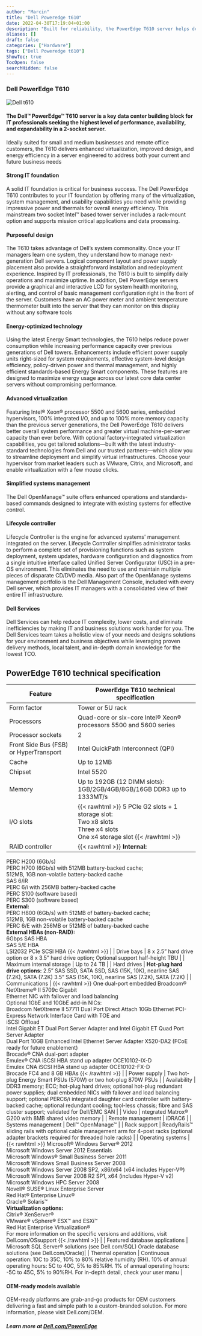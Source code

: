 ```yaml
---
author: "Marcin"
title: "Dell Poweredge t610"
date: 2022-04-30T17:19:04+01:00
description: "Built for reliability, the PowerEdge T610 server helps deliver peace of mind and excellent value."
aliases: []
draft: false
categories: ["Hardware"]
tags: ["Dell Poweredge t610"]
ShowToc: true
TocOpen: false
searchHidden: false
---
```

### Dell PowerEdge T610
![Dell t610](https://cdn.bargainhardware.co.uk/media/product/c7f/dell-poweredge-t610-8x-2-5-sff-tower-server-757.jpg)
#### The Dell™ PowerEdge™ T610 server is a key data center building block for IT professionals seeking the highest level of performance, availability, and expandability in a 2-socket server.
Ideally suited for small and medium businesses and remote office
customers, the T610 delivers enhanced virtualization, improved
design, and energy efficiency in a server engineered to address
both your current and future business needs

#### Strong IT foundation

A solid IT foundation is critical for business success. The Dell
PowerEdge T610 contributes to your IT foundation by offering
many of the virtualization, system management, and usability
capabilities you need while providing impressive power and
thermals for overall energy efficiency. This mainstream two socket
Intel™ based tower server includes a rack-mount option and
supports mission critical applications and data processing.
#### Purposeful design

The T610 takes advantage of Dell’s system commonality. Once
your IT managers learn one system, they understand how to
manage next-generation Dell servers. Logical component layout
and power supply placement also provide a straightforward
installation and redeployment experience. Inspired by IT
professionals, the T610 is built to simplify daily operations and
maximize uptime.
In addition, Dell PowerEdge servers provide a graphical and
interactive LCD for system health monitoring, alerting, and control
of basic management configuration right in the front of the server.
Customers have an AC power meter and ambient temperature
thermometer built into the server that they can monitor on this
display without any software tools

#### Energy-optimized technology
Using the latest Energy Smart technologies, the T610 helps reduce
power consumption while increasing performance capacity
over previous generations of Dell towers. Enhancements include
efficient power supply units right-sized for system requirements,
effective system-level design efficiency, policy-driven power and
thermal management, and highly efficient standards-based Energy
Smart components.
These features are designed to maximize energy usage across
our latest core data center servers without compromising
performance.
#### Advanced virtualization
Featuring Intel® Xeon® processor 5500 and 5600 series,
embedded hypervisors, 100% integrated I/O, and up to 100% more
memory capacity than the previous server generations, the Dell
PowerEdge T610 delivers better overall system performance and
greater virtual machine-per-server capacity than ever before.
With optional factory-integrated virtualization capabilities, you
get tailored solutions—built with the latest industry-standard
technologies from Dell and our trusted partners—which allow
you to streamline deployment and simplify virtual infrastructures.
Choose your hypervisor from market leaders such as VMware,
Citrix, and Microsoft, and enable virtualization with a few mouse
clicks.

#### Simplified systems management
The Dell OpenManage™ suite offers enhanced operations and
standards-based commands designed to integrate with existing
systems for effective control.

#### Lifecycle controller
Lifecycle Controller is the engine for advanced systems'
management integrated on the server. Lifecycle Controller
simplifies administrator tasks to perform a complete set of
provisioning functions such as system deployment, system
updates, hardware configuration and diagnostics from a single
intuitive interface called Unified Server Configurator (USC) in a
pre-OS environment. This eliminates the need to use and maintain
multiple pieces of disparate CD/DVD media.
Also part of the OpenManage systems management portfolio is
the Dell Management Console, included with every Dell server,
which provides IT managers with a consolidated view of their
entire IT infrastructure.

#### Dell Services
Dell Services can help reduce IT complexity, lower costs, and
eliminate inefficiencies by making IT and business solutions work
harder for you. The Dell Services team takes a holistic view of your
needs and designs solutions for your environment and business
objectives while leveraging proven delivery methods, local talent,
and in-depth domain knowledge for the lowest TCO.

## PowerEdge T610 technical specification
| Feature | PowerEdge T610 technical specification |
| ------ | ----------- |
| Form factor   | Tower or 5U rack |
| Processors | Quad-core or six-core Intel® Xeon® processors 5500 and 5600 series |
| Processor sockets    | 2 |
| Front Side Bus (FSB) or HyperTransport | Intel QuickPath Interconnect (QPI) |
| Cache | Up to 12MB |
| Chipset | Intel 5520 |
| Memory | Up to 192GB (12 DIMM slots): 1GB/2GB/4GB/8GB/16GB DDR3 up to 1333MT/s |
| I/O slots | {{< rawhtml >}} 5 PCIe G2 slots + 1 storage slot: <br> Two x8 slots <br> Three x4 slots <br> One x4 storage slot {{< /rawhtml >}} |
| RAID controller | {{< rawhtml >}} <b>Internal:</b><br>
PERC H200 (6Gb/s)<br>
PERC H700 (6Gb/s) with 512MB battery-backed cache;<br>
512MB, 1GB non-volatile battery-backed cache<br>
SAS 6/iR<br>
PERC 6/i with 256MB battery-backed cache<br>
PERC S100 (software based)<br>
PERC S300 (software based)<br>
<b>External:</b><br>
PERC H800 (6Gb/s) with 512MB of battery-backed cache;<br>
512MB, 1GB non-volatile battery-backed cache<br>
PERC 6/E with 256MB or 512MB of battery-backed cache<br>
<b>External HBAs (non-RAID):</b><br>
6Gbps SAS HBA<br>
SAS 5/E HBA<br>
LSI2032 PCIe SCSI HBA {{< /rawhtml >}} |
| Drive bays | 8 x 2.5” hard drive option or 8 x 3.5” hard drive option; Optional support half-height TBU |
| Maximum internal storage | Up to 24 TB |
| Hard drives | **Hot-plug hard drive options:** 2.5” SAS SSD, SATA SSD, SAS (15K, 10K), nearline SAS (7.2K), SATA (7.2K) 3.5” SAS (15K, 10K), nearline SAS (7.2K), SATA (7.2K) |
| Communications | {{< rawhtml >}} One dual-port embedded Broadcom® NetXtreme® II 5709c Gigabit <br>
    Ethernet NIC with failover and load balancing <br>
    Optional 1GbE and 10GbE add-in NICs: <br>
    Broadcom NetXtreme II 57711 Dual Port Direct Attach 10Gb Ethernet PCI-Express Network Interface Card with TOE and <br>
    iSCSI Offload <br>
    Intel Gigabit ET Dual Port Server Adapter and Intel Gigabit ET Quad Port Server Adapter <br>
    Dual Port 10GB Enhanced Intel Ethernet Server Adapter X520-DA2 (FCoE ready for future enablement) <br>
    Brocade® CNA dual-port adapter <br>
    Emulex® CNA iSCSI HBA stand up adapter OCE10102-IX-D <br>
    Emulex CNA iSCSI HBA stand up adapter OCE10102-FX-D <br>
    Brocade FC4 and 8 GB HBAs {{< /rawhtml >}} |
| Power supply  | Two hot-plug Energy Smart PSUs (570W) or two hot-plug 870W PSUs |
| Availability | DDR3 memory; ECC; hot-plug hard drives; optional hot-plug redundant power supplies; dual embedded NICs with failover and load balancing support; optional PERC6/i integrated daughter card controller with battery-backed cache; optional redundant cooling; tool-less chassis; fibre and SAS cluster support; validated for Dell/EMC SAN |
| Video | ntegrated Matrox® G200 with 8MB shared video memory |
| Remote management | iDRAC6 |
| Systems management | Dell™ OpenManage™ |
| Rack support | ReadyRails™ sliding rails with optional cable management arm for 4-post racks (optional adapter brackets required for threaded hole racks) |
| Operating systems | {{< rawhtml >}} Microsoft® Windows Server® 2012 <br>
Microsoft Windows Server 2012 Essentials <br>
Microsoft Windows® Small Business Server 2011 <br>
Microsoft Windows Small Business Server 2008 <br>
Microsoft Windows Server 2008 SP2, x86/x64 (x64 includes Hyper-V®) <br>
Microsoft Windows Server 2008 R2 SP1, x64 (includes Hyper-V v2) <br>
Microsoft Windows HPC Server 2008 <br>
Novell® SUSE® Linux Enterprise Server <br>
Red Hat® Enterprise Linux® <br>
Oracle® Solaris™ <br>
<b>Virtualization options:</b> <br>
Citrix® XenServer® <br>
VMware® vSphere® ESX™ and ESXi™ <br>
Red Hat Enterprise Virtualization® <br>
For more information on the specific versions and additions, visit Dell.com/OSsupport {{< /rawhtml >}} |
| Featured database applications | Microsoft SQL Server® solutions (see Dell.com/SQL) Oracle database solutions (see Dell.com/Oracle)|
| Thermal operation | Continuous operation: 10C to 35C, 10% to 80% relative humidity (RH). 10% of annual operating hours: 5C to 40C, 5% to 85%RH. 1% of annual operating hours: -5C to 45C, 5% to 90%RH. For in-depth detail, check your user manu |

#### OEM-ready models available
OEM-ready platforms are grab-and-go products for OEM customers delivering a fast and simple
path to a custom-branded solution. For more information, please visit Dell.com/OEM.

##### Learn more at [Dell.com/PowerEdge](http://Dell.com/PowerEdge)
